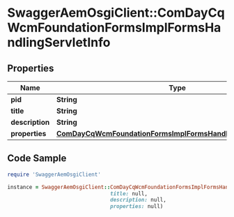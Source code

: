 # SwaggerAemOsgiClient::ComDayCqWcmFoundationFormsImplFormsHandlingServletInfo

## Properties

Name | Type | Description | Notes
------------ | ------------- | ------------- | -------------
**pid** | **String** |  | [optional] 
**title** | **String** |  | [optional] 
**description** | **String** |  | [optional] 
**properties** | [**ComDayCqWcmFoundationFormsImplFormsHandlingServletProperties**](ComDayCqWcmFoundationFormsImplFormsHandlingServletProperties.md) |  | [optional] 

## Code Sample

```ruby
require 'SwaggerAemOsgiClient'

instance = SwaggerAemOsgiClient::ComDayCqWcmFoundationFormsImplFormsHandlingServletInfo.new(pid: null,
                                 title: null,
                                 description: null,
                                 properties: null)
```


